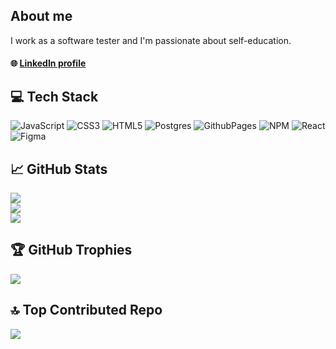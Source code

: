 ## About me
I work as a software tester and I'm passionate about self-education.

#### 🌐 [LinkedIn profile](https://www.linkedin.com/in/aneta-lorenzova/)

## 💻 Tech Stack
![JavaScript](https://img.shields.io/badge/javascript-%23323330.svg?style=flat&logo=javascript&logoColor=%23F7DF1E) ![CSS3](https://img.shields.io/badge/css3-%231572B6.svg?style=flat&logo=css3&logoColor=white) ![HTML5](https://img.shields.io/badge/html5-%23E34F26.svg?style=flat&logo=html5&logoColor=white) ![Postgres](https://img.shields.io/badge/postgres-%23316192.svg?style=flat&logo=postgresql&logoColor=white) ![GithubPages](https://img.shields.io/badge/github%20pages-121013?style=flat&logo=github&logoColor=white) ![NPM](https://img.shields.io/badge/NPM-%23CB3837.svg?style=flat&logo=npm&logoColor=white) ![React](https://img.shields.io/badge/react-%2320232a.svg?style=flat&logo=react&logoColor=%2361DAFB) ![Figma](https://img.shields.io/badge/figma-%23F24E1E.svg?style=flat&logo=figma&logoColor=white)

## 📈 GitHub Stats
![](https://github-readme-stats.vercel.app/api?username=alorenzova&theme=dark&hide_border=false&include_all_commits=true&count_private=true)<br/>
![](https://github-readme-streak-stats.herokuapp.com/?user=alorenzova&theme=dark&hide_border=false)<br/>
![](https://github-readme-stats.vercel.app/api/top-langs/?username=alorenzova&theme=dark&hide_border=false&include_all_commits=true&count_private=true&layout=compact)

## 🏆 GitHub Trophies
![](https://github-profile-trophy.vercel.app/?username=alorenzova&theme=radical&no-frame=false&no-bg=true&margin-w=4)

## 🔝 Top Contributed Repo
![](https://github-contributor-stats.vercel.app/api?username=alorenzova&limit=5&theme=dark&combine_all_yearly_contributions=true)

